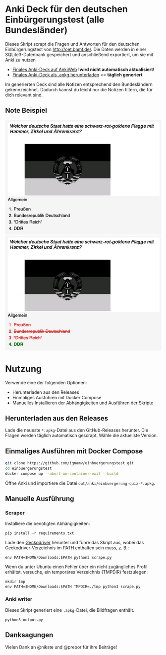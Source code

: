 # Anki Deck für den deutschen Einbürgerungstest (alle Bundesländer)

Dieses Skript scrapt die Fragen und Antworten für den deutschen Einbürgerungstest von http://oet.bamf.de/.
Die Daten werden in einer SQLite3-Datenbank gespeichert und anschließend exportiert, um sie mit Anki zu nutzen

- [Finales Anki-Deck auf AnkiWeb](https://ankiweb.net/shared/info/1428016787) **!wird nicht automatisch aktualisiert!**
- [Finales Anki-Deck als .apkg herunterladen](https://github.com/ignamv/einbuergerungstest/releases) <= **täglich generiert**

Im generierten Deck sind alle Notizen entsprechend den Bundesländern gekennzeichnet. Dadurch kannst
du leicht nur die Notizen filtern, die für dich relevant sind.

## Note Beispiel
![image](img/example-front.jpg)
![image](img/example-back.jpg)

# Nutzung
Verwende eine der folgenden Optionen:

- Herunterladen aus den Releases
- Einmaliges Ausführen mit Docker Compose
- Manuelles Installieren der Abhängigkeiten und Ausführen der Skripte

## Herunterladen aus den Releases

Lade die neueste `*.apkg`-Datei aus den GitHub-Releases herunter. Die Fragen werden täglich automatisch
gescrapt. Wähle die aktuellste Version.

## Einmaliges Ausführen mit Docker Compose

```bash
git clone https://github.com/ignamv/einbuergerungstest.git
cd einbuergerungstest
docker compose up --abort-on-container-exit --build
```

Öffne Anki und importiere die Datei `out/anki/einbuergerung-quiz-*.apkg`.

## Manuelle Ausführung
### Scraper
Installiere die benötigten Abhängigkeiten:

```
pip install -r requirements.txt
```

Lade den [Geckodriver](https://github.com/mozilla/geckodriver/releases) herunter und führe das Skript
aus, wobei das Geckodriver-Verzeichnis im PATH enthalten sein muss, z. B.:

```
env PATH=$HOME/Downloads:$PATH python3 scrape.py
```

Wenn du unter Ubuntu einen Fehler über ein nicht zugängliches Profil erhältst,
versuche, ein temporäres Verzeichnis (TMPDIR) festzulegen:

```
mkdir tmp
env PATH=$HOME/Downloads:$PATH TMPDIR=./tmp python3 scrape.py
```

### Anki writer

Dieses Skript generiert eine `.apkg`-Datei, die Bildfragen enthält.

```
python3 output.py
```

## Danksagungen

Vielen Dank an @nikste und @prepor für ihre Beiträge!
